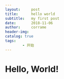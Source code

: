 ```yaml
---
layout:     post
title:      hello world
subtitle:   my first post
date:       2018-11-06
author:     corrame
header-img:
catalog: true
tags:
		- 开始
---
```

# Hello, World!